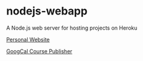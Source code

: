# nodejs-webapp
A Node.js web server for hosting projects on Heroku

[Personal Website][site]

[GoogCal Course Publisher][gpub]

[site]: <https://tsalomon.herokuapp.com>
[gpub]: <https://tsalomon.herokuapp.com/gpub>
